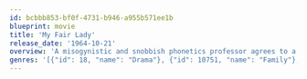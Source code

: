 ```yaml
---
id: bcbbb853-bf0f-4731-b946-a955b571ee1b
blueprint: movie
title: 'My Fair Lady'
release_date: '1964-10-21'
overview: 'A misogynistic and snobbish phonetics professor agrees to a wager that he can take a flower girl and make her presentable in high society.'
genres: '[{"id": 18, "name": "Drama"}, {"id": 10751, "name": "Family"}, {"id": 10402, "name": "Music"}, {"id": 10749, "name": "Romance"}]'
---
```

